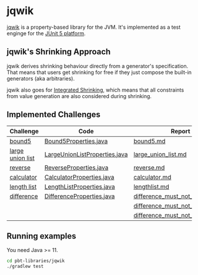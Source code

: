 # jqwik

[jqwik](https://jqwik.net) is a property-based library for the JVM.
It's implemented as a test enginge for the
[JUnit 5 platform](https://junit.org/junit5/docs/current/api/org.junit.platform.engine/org/junit/platform/engine/TestEngine.html).

## jqwik's Shrinking Approach

jqwik derives shrinking behaviour directly from a generator's specification.
That means that users get shrinking for free if they just compose the built-in
generators (aka arbitraries).

jqwik also goes for
[Integrated Shrinking](https://jqwik.net/docs/current/user-guide.html#integrated-shrinking),
which means that all constraints from value generation are also considered during shrinking.

## Implemented Challenges

|Challenge|Code|Report|
|---------|----|------|
|[bound5](/challenges/bound5.md)|[Bound5Properties.java](/pbt-libraries/jqwik/src/test/java/challenges/bound5/Bound5Properties.java)|[bound5.md](/pbt-libraries/jqwik/reports/bound5.md)
|[large union list](/challenges/large_union_list.md)|[LargeUnionListProperties.java](/pbt-libraries/jqwik/src/test/java/challenges/largeunionlist/LargeUnionListProperties.java)|[large_union_list.md](/pbt-libraries/jqwik/reports/large_union_list.md)
|[reverse](/challenges/reverse.md)|[ReverseProperties.java](/pbt-libraries/jqwik/src/test/java/challenges/reverse/ReverseProperties.java)|[reverse.md](/pbt-libraries/jqwik/reports/reverse.md)
|[calculator](/challenges/calculator.md)|[CalculatorProperties.java](/pbt-libraries/jqwik/src/test/java/challenges/calculator/CalculatorProperties.java)|[calculator.md](/pbt-libraries/jqwik/reports/calculator.md)
|[length list](/challenges/lengthlist.md)|[LengthListProperties.java](/pbt-libraries/jqwik/src/test/java/challenges/lengthlist/LengthListProperties.java)|[lengthlist.md](/pbt-libraries/jqwik/reports/lengthlist.md)
|[difference](/challenges/difference.md)|[DifferenceProperties.java](/pbt-libraries/jqwik/src/test/java/challenges/difference/DifferenceProperties.java)|[difference_must_not_be_zero.md](/pbt-libraries/jqwik/reports/difference_must_not_be_zero.md)
|         |    |[difference_must_not_be_one.md](/pbt-libraries/jqwik/reports/difference_must_not_be_one.md)
|         |    |[difference_must_not_be_small.md](/pbt-libraries/jqwik/reports/difference_must_not_be_small.md)

## Running examples

You need Java >= 11.

```bash
cd pbt-libraries/jqwik
./gradlew test
```

